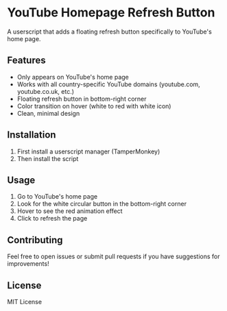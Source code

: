 # YouTube Homepage Refresh Button

A userscript that adds a floating refresh button specifically to YouTube's home page.

## Features

- Only appears on YouTube's home page
- Works with all country-specific YouTube domains (youtube.com, youtube.co.uk, etc.)
- Floating refresh button in bottom-right corner
- Color transition on hover (white to red with white icon)
- Clean, minimal design

## Installation

1. First install a userscript manager (TamperMonkey)
2. Then install the script

## Usage

1. Go to YouTube's home page
2. Look for the white circular button in the bottom-right corner
3. Hover to see the red animation effect
4. Click to refresh the page

## Contributing

Feel free to open issues or submit pull requests if you have suggestions for improvements!

## License

MIT License
